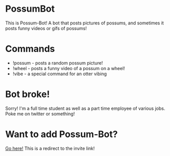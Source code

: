 # PossumBot
This is Possum-Bot! A bot that posts pictures of possums, and sometimes it posts funny videos or gifs of possums!

# Commands
- !possum - posts a random possum picture!
- !wheel - posts a funny video of a possum on a wheel!
- !vibe - a special command for an otter vibing

# Bot broke!
Sorry! I'm a full time student as well as a part time employee of various jobs.
Poke me on twitter or something!

# Want to add Possum-Bot?
[Go here!](invite.contrastellar.com) This is a redirect to the invite link!
